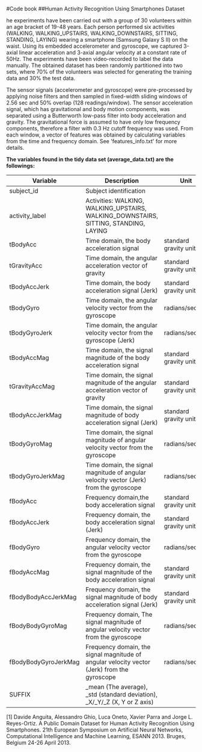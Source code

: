 #Code book
##Human Activity Recognition Using Smartphones Dataset

he experiments have been carried out with a group of 30 volunteers within an age bracket of 19-48 years. Each person performed six activities (WALKING, WALKING_UPSTAIRS, WALKING_DOWNSTAIRS, SITTING, STANDING, LAYING) wearing a smartphone (Samsung Galaxy S II) on the waist. Using its embedded accelerometer and gyroscope, we captured 3-axial linear acceleration and 3-axial angular velocity at a constant rate of 50Hz. The experiments have been video-recorded to label the data manually. The obtained dataset has been randomly partitioned into two sets, where 70% of the volunteers was selected for generating the training data and 30% the test data. 

The sensor signals (accelerometer and gyroscope) were pre-processed by applying noise filters and then sampled in fixed-width sliding windows of 2.56 sec and 50% overlap (128 readings/window). The sensor acceleration signal, which has gravitational and body motion components, was separated using a Butterworth low-pass filter into body acceleration and gravity. The gravitational force is assumed to have only low frequency components, therefore a filter with 0.3 Hz cutoff frequency was used. From each window, a vector of features was obtained by calculating variables from the time and frequency domain. See 'features_info.txt' for more details. 

**The variables found in the tidy data set (average_data.txt) are the followings:**

| Variable| Description| Unit |
|--- | --- | --- |
| subject_id | Subject identification | |
| activity_label | Activities: WALKING, WALKING_UPSTAIRS, WALKING_DOWNSTAIRS, SITTING, STANDING, LAYING | |
| tBodyAcc | Time domain, the body acceleration signal  | standard gravity units 'g'|
| tGravityAcc | Time domain, the angular acceleration vector of gravity | standard gravity units 'g'|
| tBodyAccJerk | Time domain, the body acceleration signal (Jerk) | standard gravity units 'g'|
| tBodyGyro | Time domain, the angular velocity vector from the gyroscope | radians/second |
| tBodyGyroJerk | Time domain, the angular velocity vector from the gyroscope (Jerk) | radians/second |
| tBodyAccMag | Time domain, the signal magnitude of the body acceleration signal | standard gravity units 'g'|
| tGravityAccMag | Time domain, the signal magnitude of the angular acceleration vector of gravity | standard gravity units 'g'|
| tBodyAccJerkMag | Time domain, the signal magnitude of body acceleration signal (Jerk) | standard gravity units 'g'|
| tBodyGyroMag | Time domain, the signal magnitude of angular velocity vector from the gyroscope | radians/second |
| tBodyGyroJerkMag | Time domain, the signal magnitude of angular velocity vector (Jerk) from the gyroscope | radians/second |
| fBodyAcc |	Frequency domain,the body acceleration signal  | standard gravity units 'g'|
| fBodyAccJerk |	Frequency domain, the body acceleration signal (Jerk) | standard gravity units 'g'|
| fBodyGyro |	Frequency domain, the angular velocity vector from the gyroscope | radians/second |
| fBodyAccMag |	Frequency domain, the signal magnitude of the body acceleration signal | standard gravity units 'g'|
| fBodyBodyAccJerkMag |	Frequency domain, the signal magnitude of body acceleration signal (Jerk) | standard gravity units 'g'|
| fBodyBodyGyroMag |	Frequency domain, The signal magnitude of angular velocity vector from the gyroscope | radians/second |
| fBodyBodyGyroJerkMag |	Frequency domain, the signal magnitude of angular velocity vector (Jerk) from the gyroscope | radians/second |
| SUFFIX | _mean (The average), _std (standard deviation), _X/_Y/_Z (X, Y or Z axis)| |

[1] Davide Anguita, Alessandro Ghio, Luca Oneto, Xavier Parra and Jorge L. Reyes-Ortiz. A Public Domain Dataset for Human Activity Recognition Using Smartphones. 21th European Symposium on Artificial Neural Networks, Computational Intelligence and Machine Learning, ESANN 2013. Bruges, Belgium 24-26 April 2013. 
